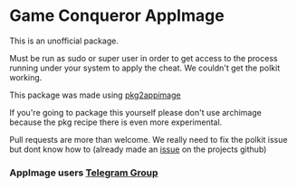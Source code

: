 # Game Conqueror AppImage

This is an unofficial package.

Must be run as sudo or super user in order to get access to the process running under your system to apply the cheat. We couldn't get the polkit working.

This package was made using [pkg2appimage](https://github.com/AppImageCommunity/pkg2appimage)

If you're going to package this yourself please don't use archimage because the pkg recipe there is even more experimental.

Pull requests are more than welcome. We really need to fix the polkit issue but dont know how to (already made an [issue](https://github.com/scanmem/scanmem/issues/445) on the projects github)

### AppImage users [Telegram Group](https://t.me/appimagelucasmz)
